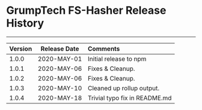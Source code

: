 # GrumpTech FS-Hasher Release History
---

Version | Release Date | Comments
:------ | :----------: | :-------
1.0.0   | 2020-MAY-01 | Initial release to npm
1.0.1   | 2020-MAY-06 | Fixes & Cleanup.
1.0.2   | 2020-MAY-06 | Fixes & Cleanup.
1.0.3   | 2020-MAY-10 | Cleaned up rollup output.
1.0.4   | 2020-MAY-18 | Trivial typo fix in README.md
